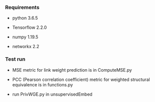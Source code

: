 ### Requirements

- python 3.6.5

- Tensorflow 2.2.0

- numpy 1.19.5

- networkx 2.2

### Test run

- MSE metric for link weight prediction is in ComputeMSE.py

- PCC (Pearson correlation coefficient) metric for weighted structural equivalence is in functions.py 

- run PrivWGE.py in unsupervisedEmbed
